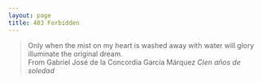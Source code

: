 ```yaml
---
layout: page
title: 403 Forbidden
---
```


<blockquote>
Only when the mist on my heart is washed away with water will glory illuminate the original dream.<br>
From Gabriel José de la Concordia García Márquez <i>Cien años de soledad</i>
</blockquote>
